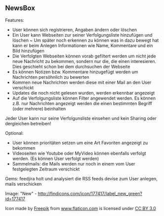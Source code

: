 NewsBox
-------------------

Features:
- User können sich registrieren, Angaben ändern oder löschen
- Ein User kann Webseiten zur seiner Verfolgungsliste hinzufügen und löschen
~	Um später noch erkennen zu können was in dazu bewegt hat kann er beim Anlegen Informationen wie Name, Kommentare und ein Bild hinzufügen
- Die Verfolgten Webseiten können vorab gefiltert werden um nicht jede neue Nachricht zu bekommen, sondern nur die, die	einen interesieren. Dies geschieht schon bei dem durchsuchen der Webseite
- Es können Notizen bzw. Kommentare hinzugefügt werden um Nachrichten persöhnlich zu bewerten
- Kommen neue Nachrichten werden diese mit einer Mail an den User verschickt
- Updates die noch nicht gelesen wurden, werden erkennbar angezeigt
- Auf die Verfolgungsliste können Filter angewendet werden. Es können z.B. nur Nachrichten angezeigt werden die einen bestimmten Begriff (oder mehrere) beinhalten

Jeder User kann nur seine Verfolgunsliste einsehen und kein Sharing oder dergleichen betreiben!

Optional:
- User können prioritäten setzen um eine Art Favoriten angezeigt zu bekommen
- Videoseiten wie Youtube oder MyVideo können ebenfalls verfolgt werden.
		(Es können User verfolgt werden)
- Sammelmails: die Mails werden nur noch in einem vom User festgelegten Zeitraum verschickt


Gems:
feedjira holt und analysiert die RSS feeds
devise zum User anlegen, mails verschicken

Image:
"New" - http://findicons.com/icon/177417/label_new_green?id=177417 

<div>Icon made by <a href="http://www.freepik.com" title="Freepik">Freepik</a> from <a href="http://www.flaticon.com" title="Flaticon">www.flaticon.com</a> is licensed under <a href="http://creativecommons.org/licenses/by/3.0/" title="Creative Commons BY 3.0">CC BY 3.0</a></div>